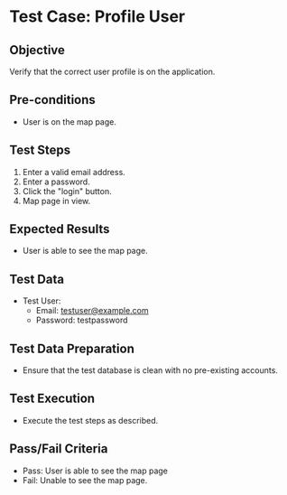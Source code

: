# Test Case:  Profile User

## Objective
Verify that the correct user profile is on the application.

## Pre-conditions
- User is on the map page.

## Test Steps
1. Enter a valid email address.
2. Enter a password.
3. Click the "login" button.
4. Map page in view.

## Expected Results
- User is able to see the map page. 

## Test Data
- Test User:
  - Email: testuser@example.com
  - Password: testpassword

## Test Data Preparation
- Ensure that the test database is clean with no pre-existing accounts.

## Test Execution
- Execute the test steps as described.

## Pass/Fail Criteria
- Pass: User is able to see the map page
- Fail: Unable to see the map page.
